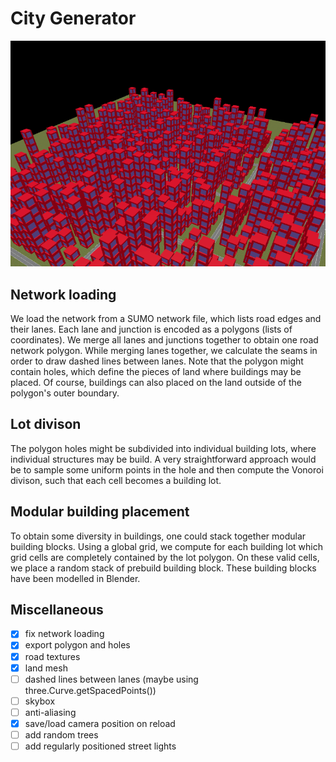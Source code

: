 # City Generator

![current screenshot](screenshot.png)

## Network loading
We load the network from a SUMO network file, which lists road edges and their lanes.
Each lane and junction is encoded as a polygons (lists of coordinates).
We merge all lanes and junctions together to obtain one road network polygon.
While merging lanes together, we calculate the seams in order to draw dashed lines between lanes.
Note that the polygon might contain holes, which define the pieces of land where buildings may be placed.
Of course, buildings can also placed on the land outside of the polygon's outer boundary.


## Lot divison
The polygon holes might be subdivided into individual building lots, where individual structures may be build.
A very straightforward approach would be to sample some uniform points in the hole and then compute the Vonoroi divison, such that each cell becomes a building lot.

## Modular building placement
To obtain some diversity in buildings, one could stack together modular building blocks.
Using a global grid, we compute for each building lot which grid cells are completely contained by the lot polygon.
On these valid cells, we place a random stack of prebuild building block.
These building blocks have been modelled in Blender.

## Miscellaneous

- [x] fix network loading
- [x] export polygon and holes
- [x] road textures
- [x] land mesh
- [ ] dashed lines between lanes (maybe using three.Curve.getSpacedPoints())
- [ ] skybox
- [ ] anti-aliasing
- [x] save/load camera position on reload
- [ ] add random trees
- [ ] add regularly positioned street lights
